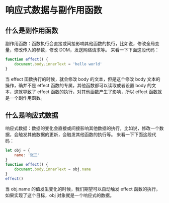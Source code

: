 # 响应式数据与副作用函数
## 什么是副作用函数
副作用函数：函数执行会直接或间接影响其他函数的执行，比如说，修改全局变量，修改传入的参数，修改 DOM，发送网络请求等。
来看一下下面这段代码：
```javascript
function effect() {
	document.body.innerText = 'hello world'
}
```
当 effect 函数执行的时候，就会修改 body 的文本，但是这个修改 body 文本的操作，确并不是 effect 函数的专属，其他函数都可以读取或者设置 body 的文本，这就导致了 effect 函数的执行，对其他函数产生了影响，所以 effect 函数就是一个副作用函数。

## 什么是响应式数据
响应式数据：数据的变化会直接或间接影响其他数据的执行，比如说，修改一个数据，会触发其他数据的更新，会触发其他函数的执行等。
来看一下下面这段代码：
```javascript
let obj = {
	name: '张三'
}
function effect() {
	document.body.innerText = obj.name
}
effect()
```
当 obj.name 的值发生变化的时候，我们期望可以自动触发 effect 函数的执行，如果实现了这个目标，obj 对象就是一个响应式的数据。